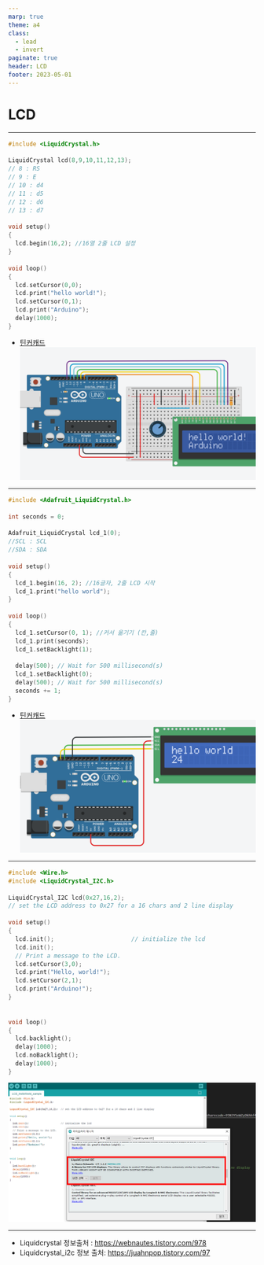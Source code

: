 ```yaml
---
marp: true
theme: a4
class:
  - lead
  - invert
paginate: true
header: LCD
footer: 2023-05-01
---
```


# LCD

---

```C++
#include <LiquidCrystal.h>

LiquidCrystal lcd(8,9,10,11,12,13);
// 8 : RS
// 9 : E
// 10 : d4
// 11 : d5
// 12 : d6
// 13 : d7

void setup()
{
  lcd.begin(16,2); //16열 2줄 LCD 설정
}

void loop()
{
  lcd.setCursor(0,0);
  lcd.print("hello world!");
  lcd.setCursor(0,1);
  lcd.print("Arduino");
  delay(1000);
}
```
- [틴커캐드](https://www.tinkercad.com/things/f4O8uVMejB6-sizzling-lappi-bruticus/editel?sharecode=7DZTenpsplqBXnIcDaH-YQU046deIswaLqSUmiffECY)
![bg right:40% w:500](../../Marp_images/Arduino/Arduino_lcd1.png)

---

```C++
#include <Adafruit_LiquidCrystal.h>

int seconds = 0;

Adafruit_LiquidCrystal lcd_1(0);
//SCL : SCL
//SDA : SDA

void setup()
{
  lcd_1.begin(16, 2); //16글자, 2줄 LCD 시작
  lcd_1.print("hello world");
}

void loop()
{
  lcd_1.setCursor(0, 1); //커서 옮기기 (칸,줄)
  lcd_1.print(seconds);
  lcd_1.setBacklight(1);
  
  delay(500); // Wait for 500 millisecond(s)
  lcd_1.setBacklight(0);
  delay(500); // Wait for 500 millisecond(s)
  seconds += 1;
}
```
- [틴커캐드](https://www.tinkercad.com/things/1fwZiHgiR6y-grand-wluff/editel?sharecode=95N3YSeWZyDkhhf4wncuZm5sANhe87hdLzi_wWca8o8)
![bg right:40% w:500](../../Marp_images/Arduino/Arduino_lcd2.png)

---


``` C++
#include <Wire.h> 
#include <LiquidCrystal_I2C.h>

LiquidCrystal_I2C lcd(0x27,16,2);  
// set the LCD address to 0x27 for a 16 chars and 2 line display

void setup()
{
  lcd.init();                      // initialize the lcd 
  lcd.init();
  // Print a message to the LCD.
  lcd.setCursor(3,0);
  lcd.print("Hello, world!");
  lcd.setCursor(2,1);
  lcd.print("Arduino!");
}


void loop()
{
  lcd.backlight();
  delay(1000);
  lcd.noBacklight();
  delay(1000);
}
```
![bg right:40% w:500](../../Marp_images/Arduino/Arduino_lcd3.png)

---

- Liquidcrystal 정보출처 : https://webnautes.tistory.com/978
- Liquidcrystal_i2c 정보 출처: https://juahnpop.tistory.com/97